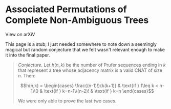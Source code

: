 # Associated Permutations of Complete Non-Ambiguous Trees

<ProminentLink href="https://arxiv.org/abs/2210.11117">View on arXiV</ProminentLink>

This page is a stub; I just needed somewhere to note down a seemingly magical but random conjecture that we felt wasn't relevant enough to make it into the final paper.

> *Conjecture.*  Let $h(n,k)$ be the number of Prufer sequences ending in $k$ that represent a tree whose adjacency matrix is a valid CNAT of size $n$. Then:
>
> $$h(n,k) = \begin{cases} \frac{(n-1)!}{k(k+1)} & \text{if } 1\leq k < n-1\\0 & \text{if } k=n-1\\(n-2)! & \text{if } k=n \end{cases}$$
>
> We were only able to prove the last two cases.